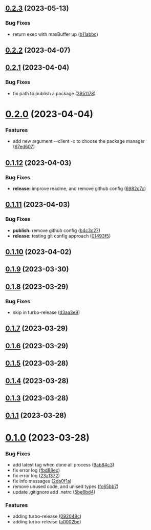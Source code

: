 ## [0.2.3](https://github.com/jucian0/turbo-version/compare/v0.2.2...v0.2.3) (2023-05-13)


### Bug Fixes

* return exec with maxBuffer up ([b11abbc](https://github.com/jucian0/turbo-version/commit/b11abbc237792f599d746857d35328a7c59a5315))



## [0.2.2](https://github.com/jucian0/turbo-version/compare/v0.2.1...v0.2.2) (2023-04-07)



## [0.2.1](https://github.com/jucian0/turbo-version/compare/v0.2.0...v0.2.1) (2023-04-04)


### Bug Fixes

* fix path to publish a package ([3951178](https://github.com/jucian0/turbo-version/commit/3951178d83caad65a07591a1344992d4aa174b87))



# [0.2.0](https://github.com/jucian0/turbo-version/compare/v0.1.12...v0.2.0) (2023-04-04)


### Features

* add new argument --client -c to choose the package manager ([67ed607](https://github.com/jucian0/turbo-version/commit/67ed60783fe36c44500273a3458b7bffeab620f7))



## [0.1.12](https://github.com/jucian0/turbo-version/compare/v0.1.11...v0.1.12) (2023-04-03)


### Bug Fixes

* **release:** improve readme, and remove github config ([6982c7c](https://github.com/jucian0/turbo-version/commit/6982c7c977237cfab3335707971f9d4256239afd))



## [0.1.11](https://github.com/jucian0/turbo-version/compare/v0.1.10...v0.1.11) (2023-04-03)


### Bug Fixes

* **publish:** remove github config ([b4c3c27](https://github.com/jucian0/turbo-version/commit/b4c3c27eda8031aa191d51e78b44ec443635b5ad))
* **release:** testing git config approach ([01493f5](https://github.com/jucian0/turbo-version/commit/01493f54c423d785e19699b20ff4e4e3c626cc23))



## [0.1.10](https://github.com/jucian0/turbo-version/compare/v0.1.9...v0.1.10) (2023-04-02)



## [0.1.9](https://github.com/jucian0/turbo-version/compare/v0.1.8...v0.1.9) (2023-03-30)



## [0.1.8](https://github.com/jucian0/turbo-version/compare/v0.1.7...v0.1.8) (2023-03-29)


### Bug Fixes

* skip in turbo-release ([d3aa3e9](https://github.com/jucian0/turbo-version/commit/d3aa3e9f6100fca9a75ea67257dbe66a0cb86f0c))



## [0.1.7](https://github.com/jucian0/turbo-version/compare/v0.1.6...v0.1.7) (2023-03-29)



## [0.1.6](https://github.com/jucian0/turbo-version/compare/v0.1.5...v0.1.6) (2023-03-29)



## [0.1.5](https://github.com/jucian0/turbo-version/compare/v0.1.4...v0.1.5) (2023-03-28)



## [0.1.4](https://github.com/jucian0/turbo-version/compare/v0.1.3...v0.1.4) (2023-03-28)



## [0.1.3](https://github.com/jucian0/turbo-version/compare/v0.1.2...v0.1.3) (2023-03-28)



## [0.1.1](https://github.com/jucian0/turbo-version/compare/v0.1.0...v0.1.1) (2023-03-28)



# [0.1.0](https://github.com/jucian0/turbo-version/compare/a0002be4c3d6769aa33e0a7af7e522b742f02c48...v0.1.0) (2023-03-28)


### Bug Fixes

* add latest tag when done all process ([9ab84c3](https://github.com/jucian0/turbo-version/commit/9ab84c30caad682677c4f2640f7838dcbe1c7886))
* fix error log ([fbd88ec](https://github.com/jucian0/turbo-version/commit/fbd88ecb58ba536f546fc3e9614c037572833ce6))
* fix error log ([23a1372](https://github.com/jucian0/turbo-version/commit/23a137210bebaf415df8ec8d8070dde69c8ac37e))
* fix info messages ([2da0f1a](https://github.com/jucian0/turbo-version/commit/2da0f1a9605cd8303c32f25bd761b4040270f3af))
* remove unused code, and unised types ([fc65bb7](https://github.com/jucian0/turbo-version/commit/fc65bb735613e4cc2d55e7dcbc4c3125fbceac55))
* update .gitignore add .netrc ([5be6bd4](https://github.com/jucian0/turbo-version/commit/5be6bd4cd50e5790dd289725ecacc43441fa0ac8))


### Features

* adding turbo-release ([092048c](https://github.com/jucian0/turbo-version/commit/092048c5cc0448248a61247eb302731231d2fd23))
* adding turbo-release ([a0002be](https://github.com/jucian0/turbo-version/commit/a0002be4c3d6769aa33e0a7af7e522b742f02c48))



